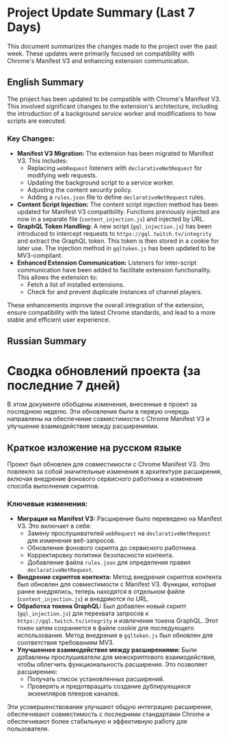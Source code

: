 # Project Update Summary (Last 7 Days)

This document summarizes the changes made to the project over the past week. These updates were primarily focused on compatibility with Chrome's Manifest V3 and enhancing extension communication.

## English Summary

The project has been updated to be compatible with Chrome's Manifest V3. This involved significant changes to the extension's architecture, including the introduction of a background service worker and modifications to how scripts are executed.

### Key Changes:

*   **Manifest V3 Migration:** The extension has been migrated to Manifest V3. This includes:
    *   Replacing `webRequest` listeners with `declarativeNetRequest` for modifying web requests.
    *   Updating the background script to a service worker.
    *   Adjusting the content security policy.
    *   Adding a `rules.json` file to define `declarativeNetRequest` rules.
*   **Content Script Injection:** The content script injection method has been updated for Manifest V3 compatibility. Functions previously injected are now in a separate file (`content_injection.js`) and injected by URL.
*   **GraphQL Token Handling:** A new script (`gql_injection.js`) has been introduced to intercept requests to `https://gql.twitch.tv/integrity` and extract the GraphQL token. This token is then stored in a cookie for later use. The injection method in `gqltoken.js` has been updated to be MV3-compliant.
*   **Enhanced Extension Communication:** Listeners for inter-script communication have been added to facilitate extension functionality. This allows the extension to:
    *   Fetch a list of installed extensions.
    *   Check for and prevent duplicate instances of channel players.

These enhancements improve the overall integration of the extension, ensure compatibility with the latest Chrome standards, and lead to a more stable and efficient user experience.

## Russian Summary

# Сводка обновлений проекта (за последние 7 дней)

В этом документе обобщены изменения, внесенные в проект за последнюю неделю. Эти обновления были в первую очередь направлены на обеспечение совместимости с Chrome Manifest V3 и улучшение взаимодействия между расширениями.

## Краткое изложение на русском языке

Проект был обновлен для совместимости с Chrome Manifest V3. Это повлекло за собой значительные изменения в архитектуре расширения, включая внедрение фонового сервисного работника и изменение способа выполнения скриптов.

### Ключевые изменения:

*   **Миграция на Manifest V3:** Расширение было переведено на Manifest V3. Это включает в себя:
    *   Замену прослушивателей `webRequest` на `declarativeNetRequest` для изменения веб-запросов.
    *   Обновление фонового скрипта до сервисного работника.
    *   Корректировку политики безопасности контента.
    *   Добавление файла `rules.json` для определения правил `declarativeNetRequest`.
*   **Внедрение скриптов контента:** Метод внедрения скриптов контента был обновлен для совместимости с Manifest V3. Функции, которые ранее внедрялись, теперь находятся в отдельном файле (`content_injection.js`) и внедряются по URL.
*   **Обработка токена GraphQL:** Был добавлен новый скрипт (`gql_injection.js`) для перехвата запросов к `https://gql.twitch.tv/integrity` и извлечения токена GraphQL. Этот токен затем сохраняется в файле cookie для последующего использования. Метод внедрения в `gqltoken.js` был обновлен для соответствия требованиям MV3.
*   **Улучшенное взаимодействие между расширениями:** Были добавлены прослушиватели для межскриптового взаимодействия, чтобы облегчить функциональность расширения. Это позволяет расширению:
    *   Получать список установленных расширений.
    *   Проверять и предотвращать создание дублирующихся экземпляров плееров каналов.

Эти усовершенствования улучшают общую интеграцию расширения, обеспечивают совместимость с последними стандартами Chrome и обеспечивают более стабильную и эффективную работу для пользователя.
